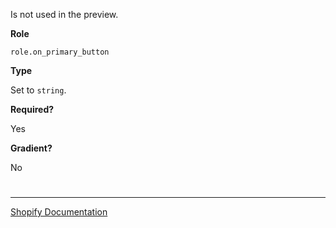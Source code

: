 Is not used in the preview.

**Role**

`role.on_primary_button`

**Type**

Set to `string`.

**Required?**

Yes

**Gradient?**

No


#

---

[Shopify Documentation](https://shopify.dev/docs/themes/architecture/settings/input-settings#role)
